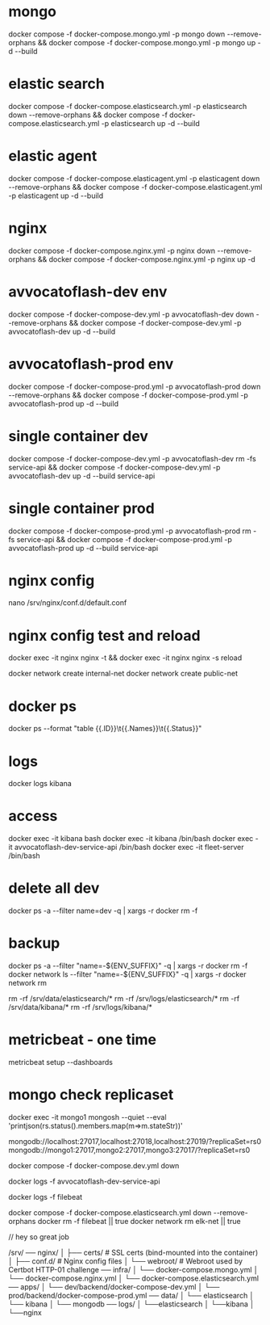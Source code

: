 # mongo
docker compose -f docker-compose.mongo.yml -p mongo down --remove-orphans && docker compose -f docker-compose.mongo.yml -p mongo up -d --build

# elastic search
docker compose -f docker-compose.elasticsearch.yml -p elasticsearch down --remove-orphans && docker compose -f docker-compose.elasticsearch.yml -p elasticsearch up -d --build

# elastic agent
docker compose -f docker-compose.elasticagent.yml -p elasticagent down --remove-orphans && docker compose -f docker-compose.elasticagent.yml -p elasticagent up -d --build

# nginx
docker compose -f docker-compose.nginx.yml -p nginx down --remove-orphans && docker compose -f docker-compose.nginx.yml -p nginx up -d

# avvocatoflash-dev env
docker compose -f docker-compose-dev.yml -p avvocatoflash-dev down --remove-orphans && docker compose -f docker-compose-dev.yml -p avvocatoflash-dev up -d --build

# avvocatoflash-prod env
docker compose -f docker-compose-prod.yml -p avvocatoflash-prod down --remove-orphans && docker compose -f docker-compose-prod.yml -p avvocatoflash-prod up -d --build

# single container dev
docker compose -f docker-compose-dev.yml -p avvocatoflash-dev rm -fs service-api && docker compose -f docker-compose-dev.yml -p avvocatoflash-dev up -d --build service-api

# single container prod
docker compose -f docker-compose-prod.yml -p avvocatoflash-prod rm -fs service-api && docker compose -f docker-compose-prod.yml -p avvocatoflash-prod up -d --build service-api

# nginx config
nano /srv/nginx/conf.d/default.conf

# nginx config test and reload
docker exec -it nginx nginx -t && docker exec -it nginx nginx -s reload

docker network create internal-net
docker network create public-net

# docker ps
docker ps --format "table {{.ID}}\t{{.Names}}\t{{.Status}}"

# logs
docker logs kibana

# access
docker exec -it kibana bash
docker exec -it kibana /bin/bash
docker exec -it avvocatoflash-dev-service-api /bin/bash
docker exec -it fleet-server /bin/bash


# delete all dev
docker ps -a --filter name=dev -q | xargs -r docker rm -f


# backup
docker ps -a --filter "name=-\${ENV_SUFFIX}" -q | xargs -r docker rm -f
docker network ls --filter "name=-\${ENV_SUFFIX}" -q | xargs -r docker network rm


rm -rf /srv/data/elasticsearch/*
rm -rf /srv/logs/elasticsearch/*
rm -rf /srv/data/kibana/*
rm -rf /srv/logs/kibana/*

# metricbeat - one time
metricbeat setup --dashboards

# mongo check replicaset
docker exec -it mongo1 mongosh --quiet --eval 'printjson(rs.status().members.map(m=>m.stateStr))'

mongodb://localhost:27017,localhost:27018,localhost:27019/?replicaSet=rs0
mongodb://mongo1:27017,mongo2:27017,mongo3:27017/?replicaSet=rs0


docker compose -f docker-compose.dev.yml down



docker logs -f avvocatoflash-dev-service-api

docker logs -f filebeat


docker compose -f docker-compose.elasticsearch.yml down --remove-orphans
docker rm -f filebeat || true
docker network rm elk-net || true


//
hey so great job

/srv/
── nginx/
│   ├── certs/             # SSL certs (bind-mounted into the container)
│   ├── conf.d/            # Nginx config files
│   └── webroot/           # Webroot used by Certbot HTTP-01 challenge
── infra/
│   └── docker-compose.mongo.yml
│   └── docker-compose.nginx.yml
│   └── docker-compose.elasticsearch.yml
── apps/
│   └── dev/backend/docker-compose-dev.yml
│   └──  prod/backend/docker-compose-prod.yml
── data/
│   └── elasticsearch
│   └── kibana
│   └── mongodb
── logs/
│   └──elasticsearch
│   └──kibana
│   └──nginx
